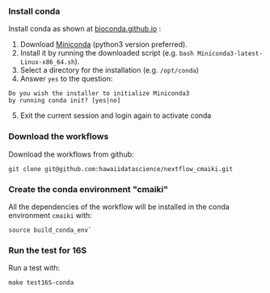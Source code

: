 ### Install conda

Install conda as shown at [bioconda.github.io](https://bioconda.github.io/) :

1. Download [Miniconda](https://docs.conda.io/en/latest/miniconda.html) (python3 version preferred).
2. Install it by running the downloaded script (e.g. `bash Miniconda3-latest-Linux-x86_64.sh`).
3. Select a directory for the installation (e.g. `/opt/conda`)
4. Answer `yes` to the question:
```
Do you wish the installer to initialize Miniconda3
by running conda init? [yes|no]
```
5. Exit the current session and login again to activate conda

### Download the workflows

Download the workflows from github:
```
git clone git@github.com:hawaiidatascience/nextflow_cmaiki.git
```

### Create the conda environment "cmaiki"

All the dependencies of the workflow will be installed in the conda environment `cmaiki` with:
```
source build_conda_env`
```

### Run the test for 16S

Run a test with:
```
make test16S-conda 
```
